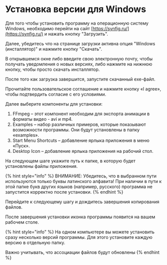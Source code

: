 # Установка версии для Windows

Для того чтобы установить программу на операционную систему Windows, необходимо перейти на сайт [https://synfig.ru/](https://synfig.ru/) и нажать кнопку "Загрузить".&#x20;

Далее, убедитесь что на странице загрузки активна опция "Windows (инсталлятор)" и нажмите кнопку "Скачать".

В открывшемся окне либо введите свою электронную почту, чтобы получать уведомления о новых версиях, либо нажмите на нижнюю кнопку, чтобы просто скачать инсталлятор.

После того как загрузка завершится, запустите скачанный exe-файл.

Прочитайте пользовательское соглашение и нажмите кнопку «I agree», чтобы подтвердить согласие с его условиями.

Далее выберите компоненты для установки:

1. FFmpeg – этот компонент необходим для экспорта анимации в форматы видео - avi и mp4.
2. Examples – набор различных примеров, которые показывают возможности программы. Они будут установлены в папку «examples».
3. Start Menu Shortcuts – добавление ярлыка приложения в меню «Пуск».
4. Desktop Icon – добавление ярлыка приложения на рабочий стол.

На следующем шаге укажите путь к папке, в которую будет установлены файлы приложения.

{% hint style="info" %}
ВНИМАНИЕ: Убедитесь, что в выбранном пути используются только буквы латинского алфавита! При наличии в пути к этой папке букв других языков (например, русского) программа не запустится корректно после установки.
{% endhint %}

Перейдите к следующему шагу и дождитесь завершения копирования файлов.

После завершения установки иконка программы появится на вашем рабочем столе.

{% hint style="info" %}
На одном компьютере вы можете установить сразу несколько версий программы. Для этого установите каждую версию в отдельную папку.

Важно учитывать, что ассоциации файлов будут обновлены
{% endhint %}
